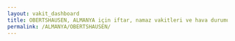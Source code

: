 ```yaml
---
layout: vakit_dashboard
title: OBERTSHAUSEN, ALMANYA için iftar, namaz vakitleri ve hava durumu - ilçe/eyalet seç
permalink: /ALMANYA/OBERTSHAUSEN/
---
```


<script type="text/javascript">
  var GLOBAL_COUNTRY = 'ALMANYA';
  var GLOBAL_CITY = 'OBERTSHAUSEN';
  var GLOBAL_STATE = '';
  var lat = 72;
  var lon = 21;
</script>
